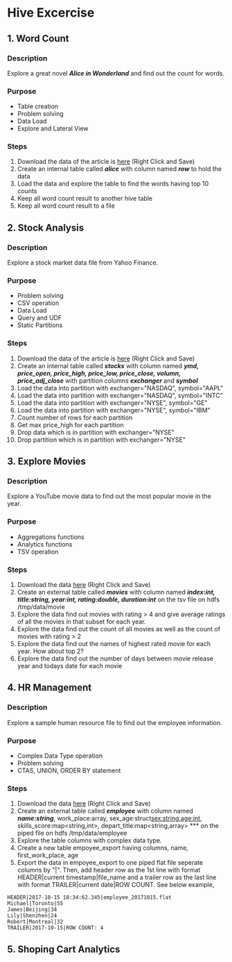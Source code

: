 # Hive Excercise

## 1. Word Count
### Description
Explore a great novel ***Alice in Wonderland*** and find out the count for words.

### Purpose
* Table creation
* Problem solving
* Data Load
* Explore and Lateral View

### Steps
1. Download the data of the article is [here](https://raw.githubusercontent.com/datafibers/spark_training/master/hive/wordcount/data/alice-in-wonderland.txt) (Right Click and Save)
2. Create an internal table called ***alice*** with column named ***row*** to hold the data
3. Load the data and explore the table to find the words having top 10 counts
4. Keep all word count result to another hive table
5. Keep all word count result to a file

## 2. Stock Analysis
### Description
Explore a stock market data file from Yahoo Finance.

### Purpose
* Problem solving
* CSV operation
* Data Load
* Query and UDF
* Static Partitions

### Steps
1. Download the data of the article is [here](https://raw.githubusercontent.com/datafibers/spark_training/master/hive/stocks/data/stocks.csv) (Right Click and Save)
2. Create an internal table called ***stocks*** with column named ***ymd, price_open, price_high, price_low, price_close, volumn, price_adj_close*** with partition columns ***exchanger*** and ***symbol***
3. Load the data into partition with exchanger="NASDAQ", symbol="AAPL"
4. Load the data into partition with exchanger="NASDAQ", symbol="INTC"
5. Load the data into partition with exchanger="NYSE", symbol="GE"
6. Load the data into partition with exchanger="NYSE", symbol="IBM"
7. Count number of rows for each partition
8. Get max price_high for each partition
9. Drop data which is in partition with exchanger="NYSE"  
10. Drop partition which is in partition with exchanger="NYSE"  

## 3. Explore Movies
### Description
Explore a YouTube movie data to find out the most popular movie in the year.

### Purpose
* Aggregations functions
* Analytics functions
* TSV operation

### Steps
1. Download the data [here](https://raw.githubusercontent.com/datafibers/spark_training/master/hive/movie/movies_data.tsv) (Right Click and Save)
2. Create an external table called ***movies*** with column named ***index:int, title:string, year:int, rating:double, duration:int*** on the tsv file on hdfs /tmp/data/movie
3. Explore the data find out movies with rating > 4 and give average ratings of all the movies in that subset for each year.
4. Explore the data find out the count of all movies as well as the count of movies with rating > 2
5. Explore the data find out the names of highest rated movie for each year. How about top 2?
6. Explore the data find out the number of days between movie release year and todays date for each movie

## 4. HR Management
### Description
Explore a sample human resource file to find out the employee information.

### Purpose
* Complex Data Type operation
* Problem solving
* CTAS, UNION, ORDER BY statement

### Steps
1. Download the data [here](https://github.com/datafibers/spark_training/blob/master/hive/employee/data/employee.txt) (Right Click and Save)
2. Create an external table called ***employee*** with column named ***name:string***, work_place:array<string>, sex_age:struct<sex:string,age:int>, skills_score:map<string,int>, depart_title:map<string,array<string>> *** on the piped file on hdfs /tmp/data/employee
3. Explore the table columns with complex data type.
4. Create a new table empoyee_export having columns, name, first_work_place, age
5. Export the data in empoyee_export to one piped flat file seperate columns by "|". Then, add header row as the 1st line with format HEADER|current timestamp|file_name and a trailer row as the last line with format TRAILER|current date|ROW COUNT. See below example,
```
HEADER|2017-10-15 18:34:62.345|employee_20171015.flat
Michael|Toronto|55
James|Beijing|34
Lily|Shenzhen|24
Robert|Montreal|32
TRAILER|2017-10-15|ROW COUNT: 4
```  
## 5. Shoping Cart Analytics
